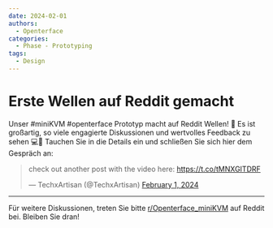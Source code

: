 ```yaml
---
date: 2024-02-01
authors:
  - Openterface
categories:
  - Phase - Prototyping
tags:
  - Design
---
```


# Erste Wellen auf Reddit gemacht

Unser #miniKVM #openterface Prototyp macht auf Reddit Wellen! 🌊 Es ist großartig, so viele engagierte Diskussionen und wertvolles Feedback zu sehen 💻👀 Tauchen Sie in die Details ein und schließen Sie sich hier dem Gespräch an:

<!-- more -->

<blockquote class="twitter-tweet"><p lang="en" dir="ltr">check out another post with the video here: <a href="https://t.co/tMNXGITDRF">https://t.co/tMNXGITDRF</a></p>&mdash; TechxArtisan (@TechxArtisan) <a href="https://twitter.com/TechxArtisan/status/1752879766464827614?ref_src=twsrc%5Etfw">February 1, 2024</a></blockquote>
<script async src="https://platform.twitter.com/widgets.js" charset="utf-8"></script>

--------

Für weitere Diskussionen, treten Sie bitte [r/Openterface_miniKVM](https://www.reddit.com/r/Openterface_miniKVM/) auf Reddit bei. Bleiben Sie dran!
